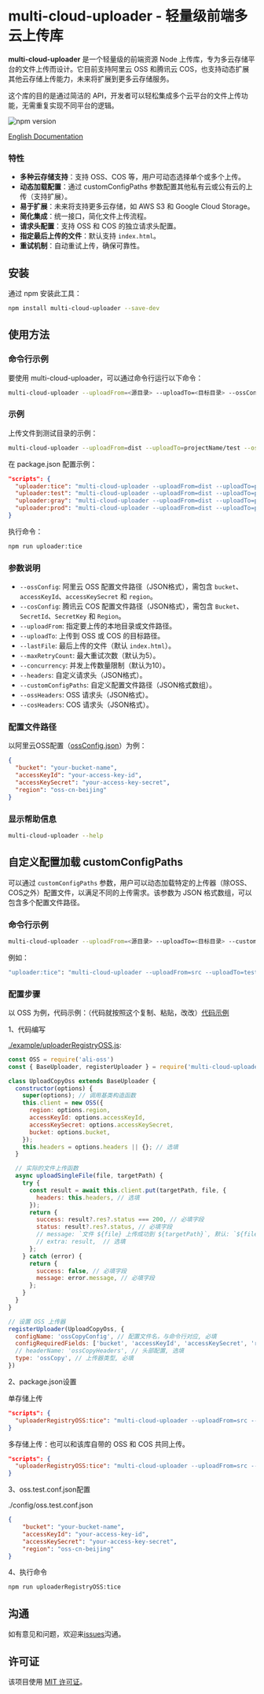 # multi-cloud-uploader - 轻量级前端多云上传库

**multi-cloud-uploader** 是一个轻量级的前端资源 Node 上传库，专为多云存储平台的文件上传而设计。它目前支持阿里云 OSS 和腾讯云 COS，也支持动态扩展其他云存储上传能力，未来将扩展到更多云存储服务。

这个库的目的是通过简洁的 API，开发者可以轻松集成多个云平台的文件上传功能，无需重复实现不同平台的逻辑。

![npm version](https://img.shields.io/npm/v/multi-cloud-uploader)

[English Documentation](https://github.com/SailingCoder/multi-cloud-uploader/blob/main/doc/README_EN.md)

### 特性

*   **多种云存储支持**：支持 OSS、COS 等，用户可动态选择单个或多个上传。
*   **动态加载配置**：通过 customConfigPaths 参数配置其他私有云或公有云的上传（支持扩展）。
*   **易于扩展**：未来将支持更多云存储，如 AWS S3 和 Google Cloud Storage。
*   **简化集成**：统一接口，简化文件上传流程。
*   **请求头配置**：支持 OSS 和 COS 的独立请求头配置。
*   **指定最后上传的文件**：默认支持 `index.html`。
*   **重试机制**：自动重试上传，确保可靠性。

## 安装

通过 npm 安装此工具：

```bash
npm install multi-cloud-uploader --save-dev 
```

## 使用方法

### 命令行示例

要使用 multi-cloud-uploader，可以通过命令行运行以下命令：

```bash
multi-cloud-uploader --uploadFrom=<源目录> --uploadTo=<目标目录> --ossConfig=<oss配置文件>
```

### 示例

上传文件到测试目录的示例：

```bash
multi-cloud-uploader --uploadFrom=dist --uploadTo=projectName/test --ossConfig=./oss.test.conf.json 
```

在 package.json 配置示例：

```json
"scripts": {
  "uploader:tice": "multi-cloud-uploader --uploadFrom=dist --uploadTo=projectName/tice --ossConfig=./config/oss.tice.conf.json",
  "uploader:test": "multi-cloud-uploader --uploadFrom=dist --uploadTo=projectName/test --ossConfig=./config/oss.test.conf.json",
  "uploader:gray": "multi-cloud-uploader --uploadFrom=dist --uploadTo=projectName/gray --ossConfig=./config/oss.gray.conf.json",
  "uploader:prod": "multi-cloud-uploader --uploadFrom=dist --uploadTo=projectName/prod --ossConfig=./config/oss.prod.conf.json"
}
```

执行命令：

```bash
npm run uploader:tice
```

### 参数说明

*   `--ossConfig`: 阿里云 OSS 配置文件路径（JSON格式），需包含 `bucket`、`accessKeyId`、`accessKeySecret` 和 `region`。
*   `--cosConfig`: 腾讯云 COS 配置文件路径（JSON格式），需包含 `Bucket`、`SecretId`、`SecretKey` 和 `Region`。
*   `--uploadFrom`: 指定要上传的本地目录或文件路径。
*   `--uploadTo`: 上传到 OSS 或 COS 的目标路径。
*   `--lastFile`: 最后上传的文件（默认 `index.html`）。
*   `--maxRetryCount`: 最大重试次数（默认为5）。
*   `--concurrency`: 并发上传数量限制（默认为10）。
*   `--headers`: 自定义请求头（JSON格式）。
*   `--customConfigPaths`: 自定义配置文件路径（JSON格式数组）。
*   `--ossHeaders`: OSS 请求头（JSON格式）。
*   `--cosHeaders`: COS 请求头（JSON格式）。

### 配置文件路径 

以阿里云OSS配置（[ossConfig.json](https://github.com/SailingCoder/multi-cloud-uploader/tree/main/example/config)）为例：

```json
{
  "bucket": "your-bucket-name",
  "accessKeyId": "your-access-key-id",
  "accessKeySecret": "your-access-key-secret",
  "region": "oss-cn-beijing"
}
```

### 显示帮助信息

```bash
multi-cloud-uploader --help
```

## 自定义配置加载 customConfigPaths

可以通过 `customConfigPaths` 参数，用户可以动态加载特定的上传器（除OSS、COS之外）配置文件，以满足不同的上传需求。该参数为 JSON 格式数组，可以包含多个配置文件路径。

### 命令行示例

```bash
multi-cloud-uploader --uploadFrom=<源目录> --uploadTo=<目标目录> --customConfigPaths='[<配置文件路径1>, <配置文件路径2>]' --ossConfig=<oss配置文件>
```

例如：

```bash
"uploader:tice": "multi-cloud-uploader --uploadFrom=src --uploadTo=test/sailing  --customConfigPaths='[\"./src/upload/ossUpload\"]' --ossConfig=./oss.tice.conf.json",
```

### 配置步骤

以 OSS 为例，代码示例：（代码就按照这个复制、粘贴，改改）[代码示例](https://github.com/SailingCoder/multi-cloud-uploader/tree/main/example/upload)

1、代码编写

[./example/uploaderRegistryOSS.js](https://github.com/SailingCoder/multi-cloud-uploader/tree/main/example/uploaderRegistryOSS.js):

```js
const OSS = require('ali-oss')
const { BaseUploader, registerUploader } = require('multi-cloud-uploader');

class UploadCopyOss extends BaseUploader {
  constructor(options) {
    super(options); // 调用基类构造函数
    this.client = new OSS({
      region: options.region,
      accessKeyId: options.accessKeyId,
      accessKeySecret: options.accessKeySecret,
      bucket: options.bucket,
    });
    this.headers = options.headers || {}; // 选填
  }

  // 实际的文件上传函数
  async uploadSingleFile(file, targetPath) {
    try {
      const result = await this.client.put(targetPath, file, {
        headers: this.headers, // 选填
      });
      return {
        success: result?.res?.status === 200, // 必填字段
        status: result?.res?.status, // 必填字段
        // message: `文件 ${file} 上传成功到 ${targetPath}`, 默认: `${file} -> ${targetPath}` // 选填
        // extra: result,  // 选填
      };
    } catch (error) {
      return {
        success: false, // 必填字段
        message: error.message, // 必填字段
      };
    }
  }
}

// 设置 OSS 上传器
registerUploader(UploadCopyOss, {
  configName: 'ossCopyConfig', // 配置文件名，与命令行对应, 必填
  configRequiredFields: ['bucket', 'accessKeyId', 'accessKeySecret', 'region'], // 必填
  // headerName: 'ossCopyHeaders', // 头部配置, 选填
  type: 'ossCopy', // 上传器类型, 必填
})
```

2、package.json设置

单存储上传

```json
"scripts": {
  "uploaderRegistryOSS:tice": "multi-cloud-uploader --uploadFrom=src --uploadTo=test/sailing  --customConfigPaths='[\"./example/uploaderRegistryOSS.js\"]' --ossCopyConfig=./config/oss.tice.conf.json"
}
```

多存储上传：也可以和该库自带的 OSS 和 COS 共同上传。

```json
"scripts": {
  "uploaderRegistryOSS:tice": "multi-cloud-uploader --uploadFrom=src --uploadTo=test/sailing  --customConfigPaths='[\"./example/uploaderRegistryOSS.js\"]' --ossCopyConfig=./config/oss.tice.conf.json --cosConfig=./config/cos.tice.conf.json"
}
```

3、oss.test.conf.json配置

./config/oss.test.conf.json

```json
{
    "bucket": "your-bucket-name",
    "accessKeyId": "your-access-key-id",
    "accessKeySecret": "your-access-key-secret",
    "region": "oss-cn-beijing"
}
```

4、执行命令

```bash
npm run uploaderRegistryOSS:tice
```

## 沟通

如有意见和问题，欢迎来[issues](https://github.com/SailingCoder/multi-cloud-uploader/issues)沟通。

## 许可证

该项目使用 [MIT 许可证](LICENSE)。